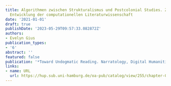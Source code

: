 ```yaml
---
title: Algorithmen zwischen Strukturalismus und Postcolonial Studies. Zur Kritik und
  Entwicklung der computationellen Literaturwissenschaft
date: '2021-01-01'
draft: true
publishDate: '2023-05-29T09:57:33.082872Z'
authors:
- Evelyn Gius
publication_types:
- '6'
abstract: ''
featured: false
publication: '*Toward Undogmatic Reading. Narratology, Digital Humanities and Beyond*'
links:
- name: URL
  url: https://hup.sub.uni-hamburg.de/oa-pub/catalog/view/255/chapter-09/1612
---
```


